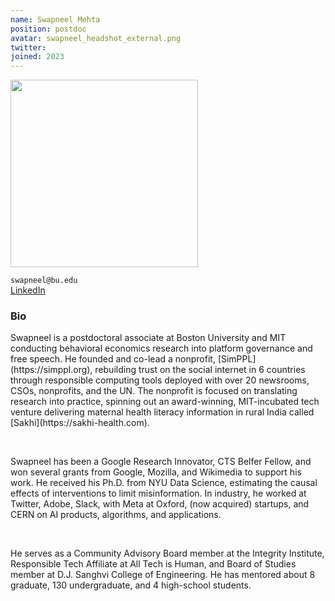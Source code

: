 ```yaml
---
name: Swapneel Mehta
position: postdoc
avatar: swapneel_headshot_external.png
twitter: 
joined: 2023
---
```


<img width="300" src="{{site.baseurl}}/images/people/{{page.avatar}}" data-action="zoom">


<i class="fa fa-envelope-o"></i>`swapneel@bu.edu`<br>
[LinkedIn](https://www.linkedin.com/in/swapneelm) <br>

### Bio

<p>Swapneel is a postdoctoral associate at Boston University and MIT conducting behavioral economics research into platform governance and free speech. He founded and co-lead a nonprofit, [SimPPL](https://simppl.org), rebuilding trust on the social internet in 6 countries through responsible computing tools deployed with over 20 newsrooms, CSOs, nonprofits, and the UN. The nonprofit is focused on translating research into practice, spinning out an award-winning, MIT-incubated tech venture delivering maternal health literacy information in rural India called [Sakhi](https://sakhi-health.com).</p>
<br>
<p>Swapneel has been a Google Research Innovator, CTS Belfer Fellow, and won several grants from Google, Mozilla, and Wikimedia to support his work. He received his Ph.D. from NYU Data Science, estimating the causal effects of interventions to limit misinformation. In industry, he worked at Twitter, Adobe, Slack, with Meta at Oxford, (now acquired) startups, and CERN on AI products, algorithms, and applications.</p>
<br>
<p>He serves as a Community Advisory Board member at the Integrity Institute, Responsible Tech Affiliate at All Tech is Human, and Board of Studies member at D.J. Sanghvi College of Engineering. He has mentored about 8 graduate, 130 undergraduate, and 4 high-school students.</p>

